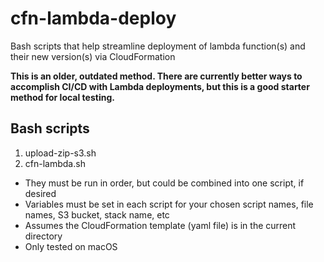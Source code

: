 # cfn-lambda-deploy
Bash scripts that help streamline deployment of lambda function(s) and their new version(s) via CloudFormation

__This is an older, outdated method. There are currently better ways to accomplish CI/CD with Lambda deployments, but this is a good starter method for local testing.__

## Bash scripts

1. upload-zip-s3.sh
2. cfn-lambda.sh

- They must be run in order, but could be combined into one script, if desired
- Variables must be set in each script for your chosen script names, file names, S3 bucket, stack name, etc
- Assumes the CloudFormation template (yaml file) is in the current directory
- Only tested on macOS
